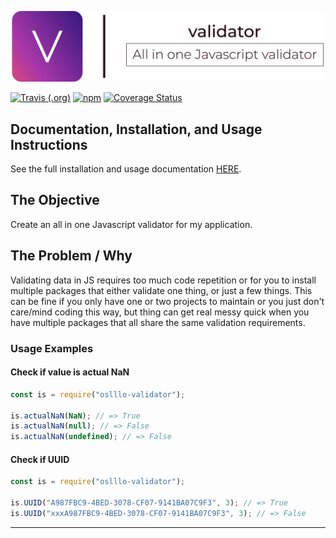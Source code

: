 
![Cover Image](docs/images/cover.png)

[![Travis (.org)](https://img.shields.io/travis/oslllo/validator?label=Travis%20CI)](https://travis-ci.org/github/oslllo/validator)
[![npm](https://img.shields.io/npm/v/oslllo-validator)](https://www.npmjs.com/package/oslllo-validator)
[![Coverage Status](https://coveralls.io/repos/github/oslllo/validator/badge.svg?branch=master)](https://coveralls.io/github/oslllo/validator?branch=master)

## Documentation, Installation, and Usage Instructions

See the full installation and usage documentation [HERE](https://docs.oslllo.com/validator/master/).

## The Objective

Create an all in one Javascript validator for my application.

## The Problem / Why

Validating data in JS requires too much code repetition or for you to install multiple packages that either validate one thing, or just a few things. This can be fine if you only have one or two projects to maintain or you just don't care/mind coding this way, but thing can get real messy quick when you have multiple packages that all share the same validation requirements.

### Usage Examples

#### Check if value is actual NaN

```js
const is = require("oslllo-validator");

is.actualNaN(NaN); // => True
is.actualNaN(null); // => False
is.actualNaN(undefined); // => False
```

#### Check if UUID

```js
const is = require("oslllo-validator");

is.UUID("A987FBC9-4BED-3078-CF07-9141BA07C9F3", 3); // => True
is.UUID("xxxA987FBC9-4BED-3078-CF07-9141BA07C9F3", 3); // => False

```

---
